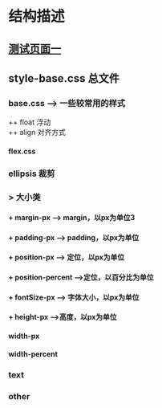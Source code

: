 # 结构描述
## [测试页面一](src/text.html)
## style-base.css  总文件  
### base.css  --> 一些较常用的样式   
++ float  浮动  
++ align  对齐方式  
#### flex.css  
### ellipsis  裁剪  
### > 大小类  
####  + margin-px   --> margin，以px为单位3
####  + padding-px   --> padding，以px为单位  
####  + position-px   --> 定位，以px为单位  
####  + position-percent  -->定位，以百分比为单位 
####  + fontSize-px  --> 字体大小，以px为单位  
####  + height-px  -->高度，以px为单位 
 
####  width-px  
####  width-percent  

### text  
### other  
